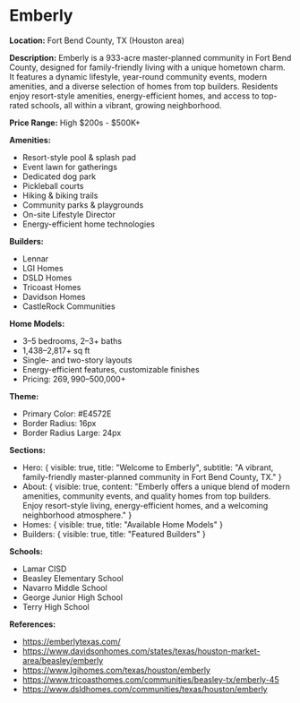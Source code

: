 # Emberly

**Location:** Fort Bend County, TX (Houston area)

**Description:** Emberly is a 933-acre master-planned community in Fort Bend County, designed for family-friendly living with a unique hometown charm. It features a dynamic lifestyle, year-round community events, modern amenities, and a diverse selection of homes from top builders. Residents enjoy resort-style amenities, energy-efficient homes, and access to top-rated schools, all within a vibrant, growing neighborhood.

**Price Range:** High $200s - $500K+

**Amenities:**
- Resort-style pool & splash pad
- Event lawn for gatherings
- Dedicated dog park
- Pickleball courts
- Hiking & biking trails
- Community parks & playgrounds
- On-site Lifestyle Director
- Energy-efficient home technologies

**Builders:**
- Lennar
- LGI Homes
- DSLD Homes
- Tricoast Homes
- Davidson Homes
- CastleRock Communities

**Home Models:**
- 3–5 bedrooms, 2–3+ baths
- 1,438–2,817+ sq ft
- Single- and two-story layouts
- Energy-efficient features, customizable finishes
- Pricing: $269,990–$500,000+

**Theme:**
- Primary Color: #E4572E
- Border Radius: 16px
- Border Radius Large: 24px

**Sections:**
- Hero: { visible: true, title: "Welcome to Emberly", subtitle: "A vibrant, family-friendly master-planned community in Fort Bend County, TX." }
- About: { visible: true, content: "Emberly offers a unique blend of modern amenities, community events, and quality homes from top builders. Enjoy resort-style living, energy-efficient homes, and a welcoming neighborhood atmosphere." }
- Homes: { visible: true, title: "Available Home Models" }
- Builders: { visible: true, title: "Featured Builders" }

**Schools:**
- Lamar CISD
- Beasley Elementary School
- Navarro Middle School
- George Junior High School
- Terry High School

**References:**
- https://emberlytexas.com/
- https://www.davidsonhomes.com/states/texas/houston-market-area/beasley/emberly
- https://www.lgihomes.com/texas/houston/emberly
- https://www.tricoasthomes.com/communities/beasley-tx/emberly-45
- https://www.dsldhomes.com/communities/texas/houston/emberly 